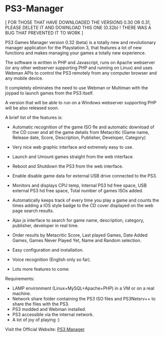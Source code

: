 # PS3-Manager

[ FOR THOSE THAT HAVE DOWNLOADED THE VERSIONS 0.30 OR 0.31, PLEASE DELETE IT AND DOWNLOAD THIS ONE (0.32b) ! THERE WAS A BUG THAT PREVENTED IT TO WORK ]

PS3 Games Manager version 0.32 (beta) is a totally new and revolutionary manager application for the Playstation 3, that features a lot of new functions and makes managing your games a totally new experience.

The software is written in PHP and Javascript, runs on Apache webserver (or any other webserver supporting PHP and running on Linux) and uses Webman APIs to control the PS3 remotely from any computer browser and any mobile device.

It completely eliminates the need to use Webman or Multiman with the joypad to launch games from the PS3 itself.

A version that will be able to run on a Windows webserver supporting PHP will be also released soon.

A brief list of the features is:

- Automatic recognition of the game ISO fle and automatic download of the CD cover and all the game details from Metacritic (Game name, Release date, Score, Description, Publisher, Developer, Category)
- Very nice web graphic interface and extremely easy to use.
- Launch and Umount games straight from the web interface.
- Reboot and Shutdown the PS3 from the web interface.
- Enable disable game data for external USB drive connected to the PS3.
- Monitors and displays CPU temp, Internal PS3 hd free space, USB external PS3 hd free space, Total number of games ISOs added.

- Automatically keeps track of every time you play a game and counts the times adding a IOS style badge to the CD cover displayed on the web page search results.
- Ajax js interface to search for game name, description, category, publisher, developer in real time.
- Order results by Metacritic Score, Last played Games, Date Added Games, Games Never Played Yet, Name and Random selection.
- Easy configuration and installation.
- Voice recognition (English only so far).
- Lots more features to come.

Requirements:

- LAMP environment (Linux+MySQL+Apache+PHP) in a VM or on a real machine.
- Network share folder containing the PS3 ISO files and PS3Netsrv++ to share the files with the PS3.
- PS3 modded and Webman installed.
- PS3 accessible via the internal network.
- A lot of joy of playing :)

Visit the Official Website: <a href="http://ps3-demo.fazionet.com/" target="_blank">PS3 Manager</a>
